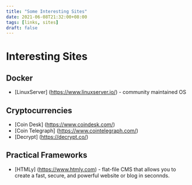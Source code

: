 ```yaml
---
title: "Some Interesting Sites"
date: 2021-06-08T21:32:00+08:00
tags: [links, sites]
draft: false
---
```


# Interesting Sites

## Docker
* [LinuxServer] (https://www.linuxserver.io/) - community maintained OS

## Cryptocurrencies
* [Coin Desk] (https://www.coindesk.com/)
* [Coin Telegraph] (https://www.cointelegraph.com/)
* [Decrypt] (https://decrypt.co/)

## Practical Frameworks
* [HTMLy] (https://www.htmly.com) - flat-file CMS that allows you to create a fast, secure, and powerful website or blog in seconnds.
